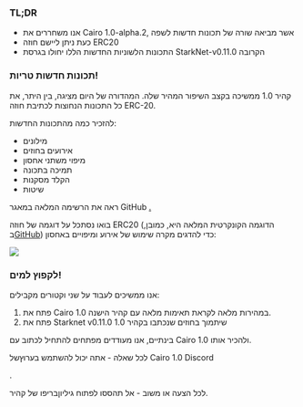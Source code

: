 ### TL;DR

* אנו משחררים את Cairo 1.0-alpha.2, אשר מביאה שורה של תכונות חדשות לשפה
* כעת ניתן ליישם חוזה ERC20
* התכונות הלשוניות החדשות הללו יחולו בגרסת StarkNet-v0.11.0 הקרובה

### תכונות חדשות טריות!

קהיר 1.0 ממשיכה בקצב השיפור המהיר שלה. המהדורה של היום מציגה, בין היתר, את כל התכונות הנחוצות לכתיבת חוזה ERC-20.

להזכיר כמה מהתכונות החדשות:

* מילונים
* אירועים בחוזים
* מיפוי משתני אחסון
* תמיכה בתכונה
* הקלד מסקנות
* שיטות

ראה את הרשימה המלאה במאגר GitHub [.](https://github.com/starkware-libs/cairo)

בואו נסתכל על דוגמה של חוזה ERC20 (הדוגמה הקונקרטית המלאה היא, כמובן, ב[GitHub](https://github.com/starkware-libs/cairo/blob/main/crates/cairo-lang-starknet/test_data/erc20.cairo)) כדי להדגים מקרה שימוש של אירוע ומיפויים באחסון:

![](/assets/0_i4ch5-4rxxal4rkt.png)

### לקפוץ למים!

אנו ממשיכים לעבוד על שני וקטורים מקבילים:

1. פתח את Cairo 1.0 במהירות מלאה לקראת תאימות מלאה עם קהיר הישנה.
2. פתח את Starknet v0.11.0 שיתמוך בחוזים שנכתבו בקהיר 1.0

בינתיים, אנו מעודדים מפתחים להתחיל לכתוב עם Cairo 1.0 ולהכיר אותו.

לכל שאלה - אתה יכול להשתמש בערוץ</a>של Cairo 1.0 Discord

.</p> 

לכל הצעה או משוב - אל תהססו לפתוח גיליון[](https://github.com/starkware-libs/cairo/issues)בריפו של קהיר.